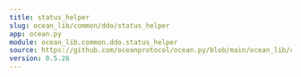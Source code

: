 ```yaml
---
title: status_helper
slug: ocean_lib/common/ddo/status_helper
app: ocean.py
module: ocean_lib.common.ddo.status_helper
source: https://github.com/oceanprotocol/ocean.py/blob/main/ocean_lib/common/ddo/status_helper.py
version: 0.5.26
---
```

